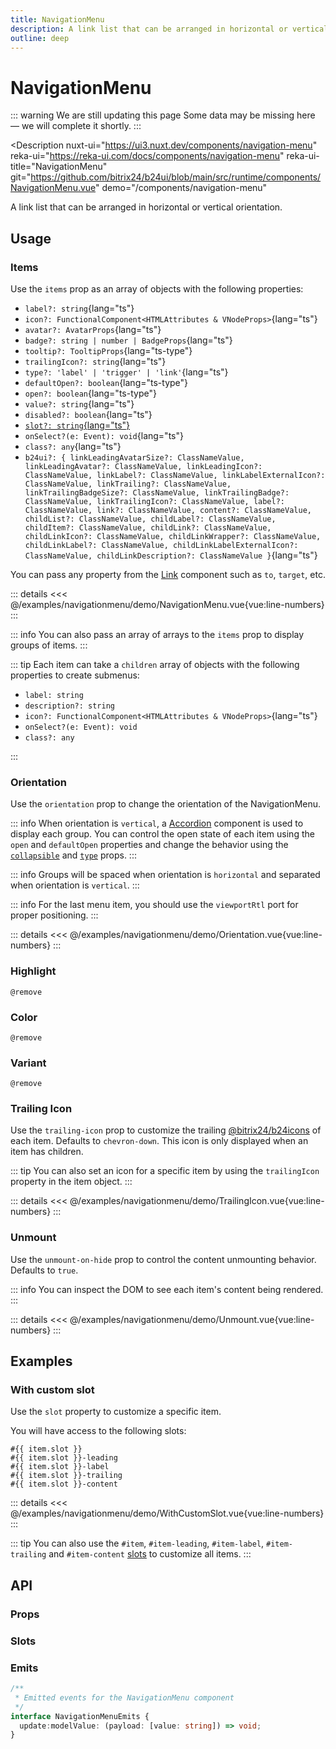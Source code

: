 ```yaml
---
title: NavigationMenu
description: A link list that can be arranged in horizontal or vertical orientation.
outline: deep
---
```

<script setup>
import NavigationMenuExample from '/examples/navigationmenu/NavigationMenu.vue';
import OrientationExample from '/examples/navigationmenu/Orientation.vue';
import TrailingIconExample from '/examples/navigationmenu/TrailingIcon.vue';
import UnmountExample from '/examples/navigationmenu/Unmount.vue';
import WithCustomSlotExample from '/examples/navigationmenu/WithCustomSlot.vue';
</script>
# NavigationMenu

::: warning We are still updating this page
Some data may be missing here — we will complete it shortly.
:::

<Description
  nuxt-ui="https://ui3.nuxt.dev/components/navigation-menu"
  reka-ui="https://reka-ui.com/docs/components/navigation-menu"
  reka-ui-title="NavigationMenu"
  git="https://github.com/bitrix24/b24ui/blob/main/src/runtime/components/NavigationMenu.vue"
  demo="/components/navigation-menu"
>
  A link list that can be arranged in horizontal or vertical orientation.
</Description>

## Usage

### Items

Use the `items` prop as an array of objects with the following properties:

- `label?: string`{lang="ts"}
- `icon?: FunctionalComponent<HTMLAttributes & VNodeProps>`{lang="ts"}
- `avatar?: AvatarProps`{lang="ts"}
- `badge?: string | number | BadgeProps`{lang="ts"}
- `tooltip?: TooltipProps`{lang="ts-type"}
- `trailingIcon?: string`{lang="ts"}
- `type?: 'label' | 'trigger' | 'link'`{lang="ts"}
- `defaultOpen?: boolean`{lang="ts-type"}
- `open?: boolean`{lang="ts-type"}
- `value?: string`{lang="ts"}
- `disabled?: boolean`{lang="ts"}
- [`slot?: string`{lang="ts"}](#with-custom-slot)
- `onSelect?(e: Event): void`{lang="ts"}
- `class?: any`{lang="ts"}
- `b24ui?: { linkLeadingAvatarSize?: ClassNameValue, linkLeadingAvatar?: ClassNameValue, linkLeadingIcon?: ClassNameValue, linkLabel?: ClassNameValue, linkLabelExternalIcon?: ClassNameValue, linkTrailing?: ClassNameValue, linkTrailingBadgeSize?: ClassNameValue, linkTrailingBadge?: ClassNameValue, linkTrailingIcon?: ClassNameValue, label?: ClassNameValue, link?: ClassNameValue, content?: ClassNameValue, childList?: ClassNameValue, childLabel?: ClassNameValue, childItem?: ClassNameValue, childLink?: ClassNameValue, childLinkIcon?: ClassNameValue, childLinkWrapper?: ClassNameValue, childLinkLabel?: ClassNameValue, childLinkLabelExternalIcon?: ClassNameValue, childLinkDescription?: ClassNameValue }`{lang="ts"}

You can pass any property from the [Link](/components/link#props) component such as `to`, `target`, etc.

<div class="lg:min-h-[340px]">
  <ClientOnly>
    <NavigationMenuExample />
  </ClientOnly>
</div>

::: details
<<< @/examples/navigationmenu/demo/NavigationMenu.vue{vue:line-numbers}
:::

::: info
You can also pass an array of arrays to the `items` prop to display groups of items.
:::

::: tip
Each item can take a `children` array of objects with the following properties to create submenus:

- `label: string`
- `description?: string`
- `icon?: FunctionalComponent<HTMLAttributes & VNodeProps>`{lang="ts"}
- `onSelect?(e: Event): void`
- `class?: any`

:::

### Orientation

Use the `orientation` prop to change the orientation of the NavigationMenu.

::: info
When orientation is `vertical`, a [Accordion](/components/accordion) component is used to display each group. You can control the open state of each item using the `open` and `defaultOpen` properties and change the behavior using the [`collapsible`](/components/accordion#collapsible) and [`type`](/components/accordion#multiple) props.
:::

::: info
Groups will be spaced when orientation is `horizontal` and separated when orientation is `vertical`.
:::

::: info
For the last menu item, you should use the `viewportRtl` port for proper positioning.
:::

<div class="lg:min-h-[340px]">
  <ClientOnly>
    <OrientationExample />
  </ClientOnly>
</div>

::: details
<<< @/examples/navigationmenu/demo/Orientation.vue{vue:line-numbers}
:::

### Highlight

`@remove`

### Color

`@remove`

### Variant

`@remove`

### Trailing Icon

Use the `trailing-icon` prop to customize the trailing [@bitrix24/b24icons](https://bitrix24.github.io/b24icons/guide/icons.html) of each item. Defaults to `chevron-down`. This icon is only displayed when an item has children.

::: tip
You can also set an icon for a specific item by using the `trailingIcon` property in the item object.
:::

<div class="lg:min-h-[340px]">
  <ClientOnly>
    <TrailingIconExample />
  </ClientOnly>
</div>

::: details
<<< @/examples/navigationmenu/demo/TrailingIcon.vue{vue:line-numbers}
:::

### Unmount

Use the `unmount-on-hide` prop to control the content unmounting behavior. Defaults to `true`.

::: info
You can inspect the DOM to see each item's content being rendered.
:::

<div class="lg:min-h-[340px]">
  <ClientOnly>
    <UnmountExample />
  </ClientOnly>
</div>

::: details
<<< @/examples/navigationmenu/demo/Unmount.vue{vue:line-numbers}
:::

## Examples

### With custom slot

Use the `slot` property to customize a specific item.

You will have access to the following slots:

```
#{{ item.slot }}
#{{ item.slot }}-leading
#{{ item.slot }}-label
#{{ item.slot }}-trailing
#{{ item.slot }}-content
```

<div class="lg:min-h-[340px]">
  <ClientOnly>
    <WithCustomSlotExample />
  </ClientOnly>
</div>

::: details
<<< @/examples/navigationmenu/demo/WithCustomSlot.vue{vue:line-numbers}
:::

::: tip
You can also use the `#item`, `#item-leading`, `#item-label`, `#item-trailing` and `#item-content` [slots](#slots) to customize all items.
:::

## API

### Props

<ComponentProps component="NavigationMenu" />

### Slots

<ComponentSlots component="NavigationMenu" />

### Emits

```ts
/**
 * Emitted events for the NavigationMenu component
 */
interface NavigationMenuEmits {
  update:modelValue: (payload: [value: string]) => void;
}
```
